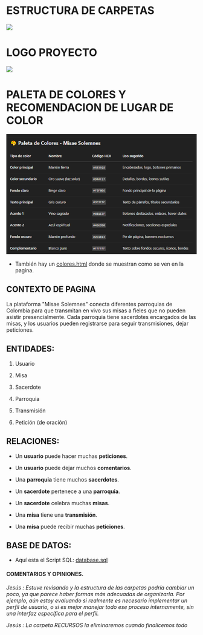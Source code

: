 # ESTRUCTURA DE CARPETAS
![](/RECURSOS/estructuraDeCarpetas.png)

# LOGO PROYECTO 
![](/RECURSOS/LOGO.png)

# PALETA DE COLORES Y RECOMENDACION DE LUGAR DE COLOR
![](/RECURSOS/Captura.PNG)
- También hay un [colores.html](/RECURSOS/ARCHIVOS/colores.html) donde se muestran como se ven en la pagina.

## CONTEXTO DE PAGINA
La plataforma "Misae Solemnes" conecta diferentes parroquias de Colombia para que transmitan en vivo sus misas a fieles que no pueden asistir presencialmente. Cada parroquia tiene sacerdotes encargados de las misas, y los usuarios pueden registrarse para seguir transmisiones, dejar peticiones.

## ENTIDADES:
1. Usuario

2. Misa

3. Sacerdote

4. Parroquia

5. Transmisión

6. Petición (de oración)

## RELACIONES:
- Un **usuario** puede hacer muchas **peticiones**.

- Un **usuario** puede dejar muchos **comentarios**.

- Una **parroquia** tiene muchos **sacerdotes**.

- Un **sacerdote** pertenece a una **parroquia**.

- Un **sacerdote** celebra muchas **misas**.

- Una **misa** tiene una **transmisión**.

- Una **misa** puede recibir muchas **peticiones**.

## BASE DE DATOS:
- Aquí esta el Script SQL: [database.sql](/RECURSOS/ARCHIVOS/database.sql)


#### COMENTARIOS Y OPINIONES.

_Jesús : Estuve revisando y la estructura de las carpetas podría cambiar un poco, ya que parece haber formas más adecuadas de organizarla. Por ejemplo, aún estoy evaluando si realmente es necesario implementar un perfil de usuario, o si es mejor manejar todo ese proceso internamente, sin una interfaz específica para el perfil._

_Jesús : La carpeta RECURSOS la eliminaremos cuando finalicemos todo_

